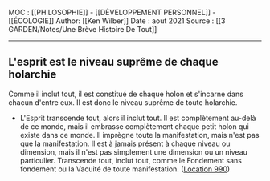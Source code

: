 MOC : [[PHILOSOPHIE]] - [[DÉVELOPPEMENT PERSONNEL]] - [[ÉCOLOGIE]]
Author: [[Ken Wilber]]
Date : aout 2021
Source : [[3 GARDEN/Notes/Une Brève Histoire De Tout]]
***

## L'esprit est le niveau suprême de chaque holarchie
Comme il inclut tout, il est constitué de chaque holon et s'incarne dans chacun d'entre eux. Il est donc le niveau suprême de toute holarchie. 

- L'Esprit transcende tout, alors il inclut tout. Il est complètement au-delà de ce monde, mais il embrasse complètement chaque petit holon qui existe dans ce monde. Il imprègne toute la manifestation, mais n'est pas que la manifestation. Il est à jamais présent à chaque niveau ou dimension, mais il n'est pas simplement une dimension ou un niveau particulier. Transcende tout, inclut tout, comme le Fondement sans fondement ou la Vacuité de toute manifestation. ([Location 990](https://readwise.io/to_kindle?action=open&asin=B07MQ681WQ&location=990))